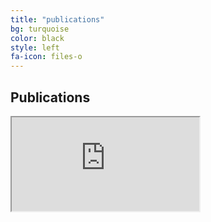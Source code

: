```yaml
---
title: "publications"
bg: turquoise
color: black
style: left
fa-icon: files-o
---
```


## Publications

<iframe src="http://bibbase.org/show?bib=http%3A%2F%2Fcap-csail.github.io%2F%2Ffiles%2Fcap_pubs.bib&msg=embed"></iframe>
